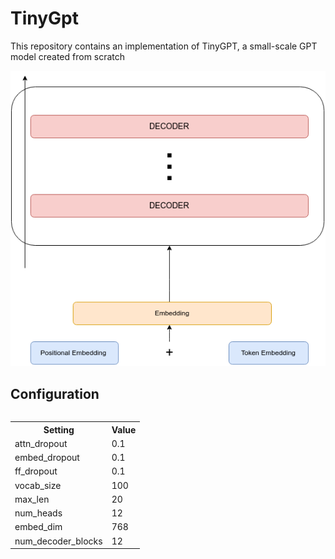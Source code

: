 # TinyGpt
This repository contains an implementation of TinyGPT, a small-scale GPT model created from scratch

<div align="center">
  <img src="images/new_tinygpt.png" alt="figure">
</div>


## Configuration

<div style="overflow-x: auto;">
  <table style="width:100%">
    <tr>
      <th>Setting</th>
      <th>Value</th>
    </tr>
    <tr>
      <td>attn_dropout</td>
      <td>0.1</td>
    </tr>
    <tr>
      <td>embed_dropout</td>
      <td>0.1</td>
    </tr>
    <tr>
      <td>ff_dropout</td>
      <td>0.1</td>
    </tr>
    <tr>
      <td>vocab_size</td>
      <td>100</td>
    </tr>
    <tr>
      <td>max_len</td>
      <td>20</td>
    </tr>
    <tr>
      <td>num_heads</td>
      <td>12</td>
    </tr>
    <tr>
      <td>embed_dim</td>
      <td>768</td>
    </tr>
    <tr>
      <td>num_decoder_blocks</td>
      <td>12</td>
    </tr>
  </table>
</div>
